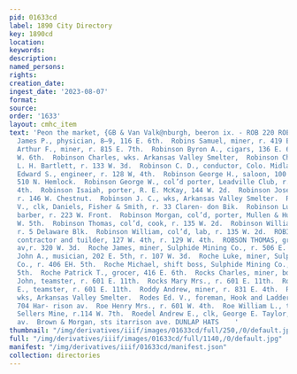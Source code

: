 ```yaml
---
pid: 01633cd
label: 1890 City Directory
key: 1890cd
location: 
keywords: 
description: 
named_persons: 
rights: 
creation_date: 
ingest_date: '2023-08-07'
format: 
source: 
order: '1633'
layout: cmhc_item
text: 'Peon the market, {GB & Van Valk@nburgh, beeron ix. - ROB 220 ROE ,  Robins
  James P., physician, 8—9, 116 E. 6th.  Robins Samuel, miner, r. 419 E. 8th.  Robinson
  Arthur F., miner, r. 815 E. 7th.  Robinson Byron A., cigars, 136 E. 6th, r. 144
  W. 6th.  Robinson Charles, wks. Arkansas Valley Smelter,  Robinson Charles H., clk,
  L. H. Bartlett, r. 133 W. 3d.  Robinson C. D., conductor, Colo. Midland Ry.  Robinson
  Edward S., engineer, r. 128 W, 4th.  Robinson George H., saloon, 100 Harrison av,r.
  510 N. Hemlock.  Robinson George W., col’d porter, Leadville Club, r. rear 209 W.
  4th.  Robinson Isaiah, porter, R. E. McKay, 144 W. 2d.  Robinson Joseph, teamster,
  r. 146 W. Chestnut.  Robinson J. C., wks, Arkansas Valley Smelter.  Robinson J.
  V., clk, Daniels, Fisher & Smith, r. 33 Claren- don Bik.  Robinson Lucian, col’d,
  barber, r. 223 W. Front.  Robinson Morgan, col’d, porter, Mullen & Hulse, r. 134
  W. 5th.  Robinson Thomas, col’d, cook, r. 135 W. 2d.  Robinson William, col’d, janitor,
  r. 5 Delaware Blk.  Robinson William, col’d, lab, r. 135 W. 2d.  ROBITAILLE EUGENE,
  contractor and tuilder, 127 W. 4th, r. 129 W. 4th.  ROBSON THOMAS, grocer, 302 Harrison
  av,r. 320 W. 3d.  Roche James, miner, Sulphide Mining Co., r. 506 E. 5th.  Roche
  John A., musician, 202 E. 5th, r. 107 W. 3d.  Roche Luke, miner, Sulphide Mining
  Co., r. 406 EH. 5th.  Roche Michael, shift boss, Sulphide Mining Co., r. 506 E.
  5th.  Roche Patrick T., grocer, 416 E. 6th.  Rocks Charles, miner, bds. 606 E. 6th.  Rocks
  John, teamster, r. 601 E. 11th.  Rocks Mary Mrs., r. 601 E. 11th.  Rocks Thomas
  E., teamster, r. 601 E. 11th.  Roddy Andrew, miner, r. 831 E. 4th.  Roderick Joseph,
  wks, Arkansas Valley Smelter.  Rodes Ed. V., foreman, Hook and Ladder Co. No. 1,
  704 Har- rison av.  Roe Henry Mrs., r. 601 W. 4th.  Roe William L., timekpr, Colonel
  Sellers Mine, r.114 W. 7th.  Roedel Andrew E., clk, George E. Taylor, r. 718 Harrison
  av.  Brown & Morgan, sts itarrison ave. DUNLAP HATS    '
thumbnail: "/img/derivatives/iiif/images/01633cd/full/250,/0/default.jpg"
full: "/img/derivatives/iiif/images/01633cd/full/1140,/0/default.jpg"
manifest: "/img/derivatives/iiif/01633cd/manifest.json"
collection: directories
---
```

